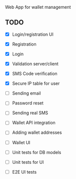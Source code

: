 Web App for wallet management

## TODO
- [x] Login/registration UI
- [x] Registration
- [x] Login
- [x] Validation server/client
- [x] SMS Code verification
- [x] Secure IP table for user
- [ ] Sending email
- [ ] Password reset
- [ ] Sending real SMS
- [ ] Wallet API integration
- [ ] Adding wallet addresses
- [ ] Wallet UI
- [ ] Unit tests for DB models
- [ ] Unit tests for UI
- [ ] E2E UI tests


